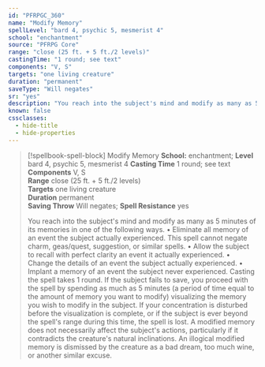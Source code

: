 ```yaml
---
id: "PFRPGC_360"
name: "Modify Memory"
spellLevel: "bard 4, psychic 5, mesmerist 4"
school: "enchantment"
source: "PFRPG Core"
range: "close (25 ft. + 5 ft./2 levels)"
castingTime: "1 round; see text"
components: "V, S"
targets: "one living creature"
duration: "permanent"
saveType: "Will negates"
sr: "yes"
description: "You reach into the subject's mind and modify as many as 5 minutes of its memories in one of the following ways. • Eliminate all memory of an event the subject actually experienced. This spell cannot negate charm, geas/quest, suggestion, or similar spells. • Allow the subject to recall with perfect clarity an event it actually experienced. • Change the details of an event the subject actually experienced. • Implant a memory of an event the subject never experienced. Casting the spell takes 1 round. If the subject fails to save, you proceed with the spell by spending as much as 5 minutes (a period of time equal to the amount of memory you want to modify) visualizing the memory you wish to modify in the subject. If your concentration is disturbed before the visualization is complete, or if the subject is ever beyond the spell's range during this time, the spell is lost. A modified memory does not necessarily affect the subject's actions, particularly if it contradicts the creature's natural inclinations. An illogical modified memory is dismissed by the creature as a bad dream, too much wine, or another similar excuse."
known: false
cssclasses:
  - hide-title
  - hide-properties
---
```


> [!spellbook-spell-block] Modify Memory
> **School:** enchantment; **Level** bard 4, psychic 5, mesmerist 4
> **Casting Time** 1 round; see text  
> **Components** V, S  
> **Range** close (25 ft. + 5 ft./2 levels)  
> **Targets** one living creature  
> **Duration** permanent  
> **Saving Throw** Will negates; **Spell Resistance** yes
> 
> You reach into the subject's mind and modify as many as 5 minutes of its memories in one of the following ways. • Eliminate all memory of an event the subject actually experienced. This spell cannot negate charm, geas/quest, suggestion, or similar spells. • Allow the subject to recall with perfect clarity an event it actually experienced. • Change the details of an event the subject actually experienced. • Implant a memory of an event the subject never experienced. Casting the spell takes 1 round. If the subject fails to save, you proceed with the spell by spending as much as 5 minutes (a period of time equal to the amount of memory you want to modify) visualizing the memory you wish to modify in the subject. If your concentration is disturbed before the visualization is complete, or if the subject is ever beyond the spell's range during this time, the spell is lost. A modified memory does not necessarily affect the subject's actions, particularly if it contradicts the creature's natural inclinations. An illogical modified memory is dismissed by the creature as a bad dream, too much wine, or another similar excuse.